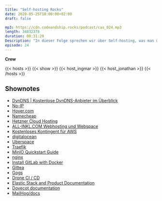 ```yaml
---
title: "Self-hosting Rocks"
date: 2020-05-25T18:00:00+02:00
draft: false

mp3: https://cdn.codeandship.rocks/podcast/cas_024.mp3
length: 34832378
duration: 00:31:29
Description: "In dieser Folge sprechen wir über Self-hosting, was man überhaupt alles selber hosten kann und was wir selber so auf unseren Servern laufen haben."
episode: 24
---
```


**Crew**

{{< hosts >}}
    {{< show >}}
    {{< host_ingmar >}}
    {{< host_jonathan >}}
{{< /hosts >}}

## Shownotes

- [DynDNS | Kostenlose DynDNS-Anbieter im Überblick](https://www.ionos.de/digitalguide/server/tools/dyndns-anbieter-im-ueberblick/)
- [No-IP](https://www.noip.com/remote-access)
- [Hover.com](https://www.hover.com/)
- [Namecheap](https://www.namecheap.com/)
- [Hetzner Cloud Hosting](https://www.hetzner.de/cloud)
- [ALL-INKL.COM Webhosting und Webspace](https://all-inkl.com/webhosting/)
- [Kostenloses Kontingent für AWS](https://aws.amazon.com/de/free/?all-free-tier.sort-by=item.additionalFields.SortRank&all-free-tier.sort-order=asc)
- [digitalocean](https://www.digitalocean.com/referral-program/)
- [Uberspace](https://uberspace.de/de/)
- [Traefik](https://docs.traefik.io/?__hstc=265350736.1e2d80ddb5cee19039f2712a5fa8575c.1562169862349.1573610559475.1573785729176.88&__hssc=265350736.2.1573785729176&__hsfp=4145327793#the-traefik-quickstart-using-docker)
- [MinIO Quickstart Guide](https://docs.min.io/)
- [nginx](https://hub.docker.com/_/nginx)
- [Install GitLab with Docker](https://docs.gitlab.com/ee/install/docker.html)
- [Gittea](https://docs.gitea.io/en-us/)
- [Gogs](https://gogs.io/docs)
- [Drone CI / CD](https://docs.drone.io/)
- [Elastic Stack and Product Documentation](https://www.elastic.co/guide/index.html)
- [Dovecot documentation](https://doc.dovecot.org/)
- [MailHog/docs](https://github.com/mailhog/MailHog/tree/master/docs)
